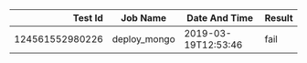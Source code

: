 |    Test Id    |  Job Name  |   Date And Time   |Result |
|--------------:|------------|-------------------|-------|
|124561552980226|deploy_mongo|2019-03-19T12:53:46|fail   |
